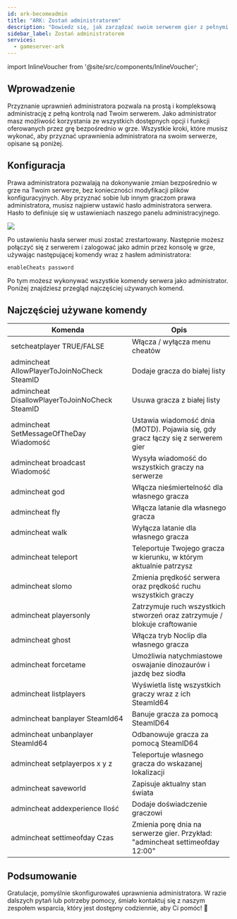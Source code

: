 ```yaml
---
id: ark-becomeadmin
title: "ARK: Zostań administratorem"
description: "Dowiedz się, jak zarządzać swoim serwerem gier z pełnymi uprawnieniami administratora i ulepsz rozgrywkę → Sprawdź teraz"
sidebar_label: Zostań administratorem
services:
  - gameserver-ark
---
```


import InlineVoucher from '@site/src/components/InlineVoucher';

## Wprowadzenie
Przyznanie uprawnień administratora pozwala na prostą i kompleksową administrację z pełną kontrolą nad Twoim serwerem. Jako administrator masz możliwość korzystania ze wszystkich dostępnych opcji i funkcji oferowanych przez grę bezpośrednio w grze. Wszystkie kroki, które musisz wykonać, aby przyznać uprawnienia administratora na swoim serwerze, opisane są poniżej.  
<InlineVoucher />

## Konfiguracja

Prawa administratora pozwalają na dokonywanie zmian bezpośrednio w grze na Twoim serwerze, bez konieczności modyfikacji plików konfiguracyjnych. Aby przyznać sobie lub innym graczom prawa administratora, musisz najpierw ustawić hasło administratora serwera. Hasło to definiuje się w ustawieniach naszego panelu administracyjnego.

![](https://screensaver01.zap-hosting.com/index.php/s/kLEsKbT6RN6c7Na/preview)

Po ustawieniu hasła serwer musi zostać zrestartowany. Następnie możesz połączyć się z serwerem i zalogować jako admin przez konsolę w grze, używając następującej komendy wraz z hasłem administratora:

```
enableCheats password
```

Po tym możesz wykonywać wszystkie komendy serwera jako administrator. Poniżej znajdziesz przegląd najczęściej używanych komend.

## Najczęściej używane komendy

| Komenda                                        | Opis                                                        |
| ---------------------------------------------- | ------------------------------------------------------------ |
| setcheatplayer TRUE/FALSE                      | Włącza / wyłącza menu cheatów                               |
| admincheat AllowPlayerToJoinNoCheck SteamID    | Dodaje gracza do białej listy                               |
| admincheat DisallowPlayerToJoinNoCheck SteamID | Usuwa gracza z białej listy                                 |
| admincheat SetMessageOfTheDay Wiadomość         | Ustawia wiadomość dnia (MOTD). Pojawia się, gdy gracz łączy się z serwerem gier |
| admincheat broadcast Wiadomość                 | Wysyła wiadomość do wszystkich graczy na serwerze           |
| admincheat god                                 | Włącza nieśmiertelność dla własnego gracza                  |
| admincheat fly                                 | Włącza latanie dla własnego gracza                           |
| admincheat walk                                | Wyłącza latanie dla własnego gracza                          |
| admincheat teleport                            | Teleportuje Twojego gracza w kierunku, w którym aktualnie patrzysz |
| admincheat slomo                               | Zmienia prędkość serwera oraz prędkość ruchu wszystkich graczy |
| admincheat playersonly                         | Zatrzymuje ruch wszystkich stworzeń oraz zatrzymuje / blokuje craftowanie |
| admincheat ghost                               | Włącza tryb Noclip dla własnego gracza                       |
| admincheat forcetame                           | Umożliwia natychmiastowe oswajanie dinozaurów i jazdę bez siodła |
| admincheat listplayers                         | Wyświetla listę wszystkich graczy wraz z ich SteamId64      |
| admincheat banplayer SteamId64                 | Banuje gracza za pomocą SteamID64                            |
| admincheat unbanplayer SteamId64               | Odbanowuje gracza za pomocą SteamID64                        |
| admincheat setplayerpos x y z                  | Teleportuje własnego gracza do wskazanej lokalizacji        |
| admincheat saveworld                           | Zapisuje aktualny stan świata                                |
| admincheat addexperience Ilość                  | Dodaje doświadczenie graczowi                                |
| admincheat settimeofday Czas                   | Zmienia porę dnia na serwerze gier. Przykład: "admincheat settimeofday 12:00" |

## Podsumowanie

Gratulacje, pomyślnie skonfigurowałeś uprawnienia administratora. W razie dalszych pytań lub potrzeby pomocy, śmiało kontaktuj się z naszym zespołem wsparcia, który jest dostępny codziennie, aby Ci pomóc! 🙂

<InlineVoucher />